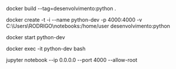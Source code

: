 docker build --tag=desenvolvimento:python .

docker create -t -i --name python-dev -p 4000:4000 -v C:\Users\RODRIGO\notebooks:/home/user desenvolvimento:python

docker start python-dev

docker exec -it python-dev bash

jupyter notebook --ip 0.0.0.0 --port 4000 --allow-root

